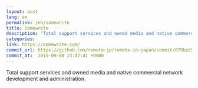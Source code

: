 ```yaml
---
layout: post
lang: en
permalink: /en/somewrite
title: Somewrite
description: 'Total support services and owned media and native commercial network development and administration.'
categories: 
link: https://somewrite.com/
commit_url: https://github.com/remote-jp/remote-in-japan/commit/878ba55549cacf0553e4c7492bc182c511c01bd3
commit_at:  2015-09-08 23:42:41 +0900
---
```


<p>Total support services and owned media and native commercial network development and administration.</p>
